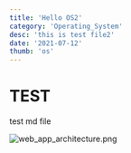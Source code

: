 ```yaml
---
title: 'Hello OS2'
category: 'Operating_System'
desc: 'this is test file2'
date: '2021-07-12'
thumb: 'os'
---
```


# TEST
test md file

![web_app_architecture.png](https://www.github.com/woolarinet/blog_content/blob/main/blog/images/Web_Application/Architecture/1.png)
